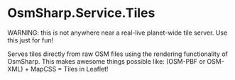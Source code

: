 OsmSharp.Service.Tiles
======================

WARNING: this is not anywhere near a real-live planet-wide tile server. Use this just for fun!

Serves tiles directly from raw OSM files using the rendering functionality of OsmSharp. This makes awesome things possible like: (OSM-PBF or OSM-XML) + MapCSS = Tiles in Leaflet!

